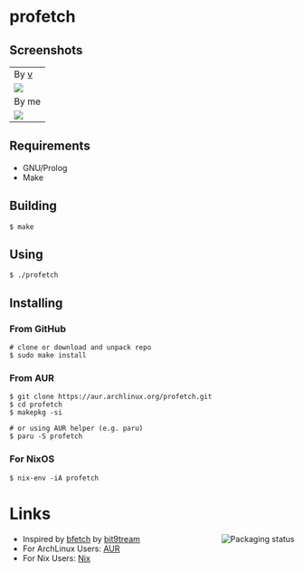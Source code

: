 # profetch

## Screenshots

|                                      |
|--------------------------------------|
| By [v](https://github.com/q60)       |
| ![](https://i.imgur.com/HbG9z6G.png) |
| By me                                |
| ![](https://i.imgur.com/HKzf5DT.png) |

## Requirements

-   GNU/Prolog
-   Make

## Building

```
$ make
```

## Using

```
$ ./profetch
```

## Installing

### From GitHub

```
# clone or download and unpack repo
$ sudo make install
```

### From AUR
```
$ git clone https://aur.archlinux.org/profetch.git
$ cd profetch
$ makepkg -si

# or using AUR helper (e.g. paru)
$ paru -S profetch
```

### For NixOS
```
$ nix-env -iA profetch
```

# Links
<a href="https://repology.org/project/profetch/versions">
    <img src="https://repology.org/badge/vertical-allrepos/profetch.svg" alt="Packaging status" align="right">
</a>

-   Inspired by
    [bfetch](https://gitlab.com/bit9tream/bfetch/-/tree/master) by
    [bit9tream](https://gitlab.com/bit9tream)
-   For ArchLinux Users:
    [AUR](https://aur.archlinux.org/packages/profetch/)
-   For Nix Users:
    [Nix](https://github.com/NixOS/nixpkgs/blob/master/pkgs/tools/misc/profetch/default.nix)

